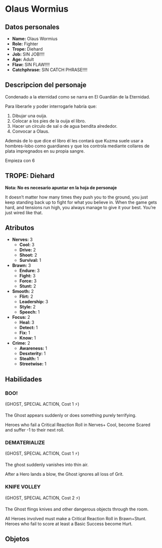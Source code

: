 
# Olaus Wormius

## Datos personales

* **Name:** Olaus Wormius
* **Role:** Fighter
* **Trope:** Diehard
* **Job:** SIN JOB!!!!
* **Age:** Adult
* **Flaw:** SIN FLAW!!!!
* **Catchphrase:** SIN CATCH PHRASE!!!!

## Descripcion del personaje

Condenado a la eternidad como se narra en El Guardián de la Eternidad.  

Para liberarle y poder interrogarle habría que:  
1. Dibujar una ouija.  
2. Colocar a los pies de la ouija el libro.  
3. Hacer un círculo de sal o de agua bendita alrededor.  
4. Convocar a Olaus.

Además de lo que dice el libro él les contará que Kuzma suele usar a hombres-lobo como guardianes y que los controla mediante collares de plata impregnados en su propia sangre.

Empieza con 6 


## TROPE: Diehard

**Nota: No es necesario apuntar en la hoja de personaje**

It doesn’t matter how many times they push you to the ground, you just keep standing back up to fight for what you believe in. When the game gets hard, and tensions run high, you always manage to give it your best. You’re just wired like that.

## Atributos

* **Nerves:** 3
    * **Cool:** 3
    * **Drive:** 2
    * **Shoot:** 2
    * **Survival:** 1
* **Brawn:** 3
    * **Endure:** 3
    * **Fight:** 3
    * **Force:** 3
    * **Stunt:** 2
* **Smooth:** 2
    * **Flirt:** 2
    * **Leadership:** 3
    * **Style:** 2
    * **Speech:** 1
* **Focus:** 2
    * **Heal:** 3
    * **Detect:** 1
    * **Fix:** 1
    * **Know:** 1
* **Crime:** 2
    * **Awareness:** 1
    * **Desxterity:** 1
    * **Stealth:** 1
    * **Streetwise:** 1


## Habilidades

### BOO!

(GHOST, SPECIAL ACTION, Cost 1 ⚡)

The Ghost appears suddenly or does something purely terrifying.

Heroes who fail a Critical Reaction Roll in Nerves+ Cool, become Scared and suffer -1 to their next roll.


### DEMATERIALIZE

(GHOST, SPECIAL ACTION, Cost 1 ⚡)

The ghost suddenly vanishes into thin air.

After a Hero lands a blow, the Ghost ignores all loss of Grit.


### KNIFE VOLLEY

(GHOST, SPECIAL ACTION, Cost 2 ⚡)

The Ghost flings knives and other dangerous objects through the room.

All Heroes involved must make a Critical Reaction Roll in Brawn+Stunt. Heroes who fail to score at least a Basic Success become Hurt.




## Objetos


